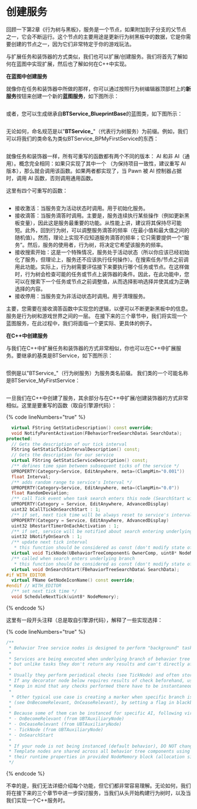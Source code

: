 # 创建服务

回顾一下第2章《行为树与黑板》，服务是一个节点，如果附加到子分支的父节点之一，它会不断运行。这个节点的主要用途是更新行为树黑板中的数据，它是你需要创建的节点之一，因为它们非常特定于你的游戏玩法。

与扩展任务和装饰器的方式类似，我们也可以扩展/创建服务。我们将首先了解如何在蓝图中实现扩展，然后也了解如何在C++中实现。

**在蓝图中创建服务**

就像你在任务和装饰器中所做的那样，你可以通过按照行为树编辑器顶部栏上的**新服务**按钮来创建一个新的**蓝图服务**，如下图所示：

<figure><img src="../../../.gitbook/assets/image (39).png" alt=""><figcaption></figcaption></figure>

或者，您可以生成继承自**BTService\_BlueprintBase**的蓝图类，如下图所示：

<figure><img src="../../../.gitbook/assets/image (40).png" alt=""><figcaption></figcaption></figure>

无论如何，命名规范是以"**BTService\_**"（代表行为树服务）为前缀。例如，我们可以将我们的类命名为类似BTService\_BPMyFirstService的东西：

<figure><img src="../../../.gitbook/assets/image (41).png" alt=""><figcaption></figcaption></figure>

就像任务和装饰器一样，所有可重写的函数都有两个不同的版本： AI 和非 AI（通用）。概念完全相同：如果只实现了其中一个 （为保持项目一致性，建议重写 AI 版本），那么就会调用该函数。如果两者都实现了，当 Pawn 被 AI 控制器占据时，调用 AI 函数，否则调用通用函数。&#x20;

这里有四个可重写的函数：

<figure><img src="../../../.gitbook/assets/image (42).png" alt=""><figcaption></figcaption></figure>

* 接收激活：当服务变为活动状态时调用。用于初始化服务。
* 接收滴答：当服务滴答时调用。主要是，服务连续执行某些操作（例如更新黑板变量），因此这是服务最重要的功能。从性能上讲，建议将其保持尽可能短。此外，回到行为树，可以调整服务滴答的频率（在最小值和最大值之间的随机值）。然而，理论上实现不应知道服务滴答的频率；它只需要提供一个“服务”。然后，服务的使用者，行为树，将决定它希望该服务的频率。
* 接收搜索开始：这是一个特殊情况，服务处于活动状态（所以你应该已经初始化了服务，但理论上，服务还不应该执行任何操作）。在搜索任务/节点之前调用此功能。实际上，行为树需要评估接下来要执行哪个任务或节点。在这样做时，行为树会检查可能的任务或节点上装饰器的条件。因此，在此功能中，您可以在搜索下一个任务或节点之前调整值，从而选择影响选择并使其成为正确选择的内容。
* 接收停用：当服务变为非活动状态时调用。用于清理服务。

主要，您需要在接收滴答函数中实现您的逻辑，以便可以不断更新黑板中的信息。服务是行为树和游戏世界之间的一层。 在接下来的三个章节中，我们将实现一个蓝图服务，在此过程中，我们将面临一个更实际、更具体的例子。

**在C++中创建服务**

与我们在C++中扩展任务和装饰器的方式非常相似，你也可以在C++中扩展服务。要继承的基类是BTService，如下图所示：

<figure><img src="../../../.gitbook/assets/image (43).png" alt=""><figcaption></figcaption></figure>

惯例是以"BTService\_"（行为树服务）为服务类名前缀。 我们类的一个可能名称是BTService\_MyFirstService：&#x20;

<figure><img src="../../../.gitbook/assets/image (44).png" alt=""><figcaption></figcaption></figure>

一旦我们在C++中创建了服务，其余部分与在C++中扩展/创建装饰器的方式非常相似。这里是要重写的函数（取自引擎源代码）：

{% code lineNumbers="true" %}
```cpp
  virtual FString GetStaticDescription() const override;
  void NotifyParentActivation(FBehaviorTreeSearchData& SearchData);
protected:
  // Gets the description of our tick interval
  FString GetStaticTickIntervalDescription() const;
  // Gets the description for our service
  virtual FString GetStaticServiceDescription() const;
  /** defines time span between subsequent ticks of the service */
  UPROPERTY(Category=Service, EditAnywhere, meta=(ClampMin="0.001"))
  float Interval;
  /** adds random range to service's Interval */
  UPROPERTY(Category=Service, EditAnywhere, meta=(ClampMin="0.0"))
  float RandomDeviation;
  /** call Tick event when task search enters this node (SearchStart will be called as well) */
  UPROPERTY(Category = Service, EditAnywhere, AdvancedDisplay)
  uint32 bCallTickOnSearchStart : 1;
  /** if set, next tick time will be always reset to service's interval when node is activated */
  UPROPERTY(Category = Service, EditAnywhere, AdvancedDisplay)
  uint32 bRestartTimerOnEachActivation : 1;
  /** if set, service will be notified about search entering underlying branch */
  uint32 bNotifyOnSearch : 1;
  /** update next tick interval
   * this function should be considered as const (don't modify state of object) if node is not instanced! */
  virtual void TickNode(UBehaviorTreeComponent& OwnerComp, uint8* NodeMemory, float DeltaSeconds) override;
  /** called when search enters underlying branch
   * this function should be considered as const (don't modify state of object) if node is not instanced! */
  virtual void OnSearchStart(FBehaviorTreeSearchData& SearchData);
#if WITH_EDITOR
  virtual FName GetNodeIconName() const override;
#endif // WITH_EDITOR
  /** set next tick time */
  void ScheduleNextTick(uint8* NodeMemory);
```
{% endcode %}

这里有一段开头注释（总是取自引擎源代码），解释了一些实现选择：

{% code lineNumbers="true" %}
```cpp
/**
 * Behavior Tree service nodes is designed to perform "background" tasks that update AI's knowledge.
 *
 * Services are being executed when underlying branch of behavior tree becomes active,
 * but unlike tasks they don't return any results and can't directly affect execution flow.
 *
 * Usually they perform periodical checks (see TickNode) and often store results in blackboard.
 * If any decorator node below requires results of check beforehand, use OnSearchStart function.
 * Keep in mind that any checks performed there have to be instantaneous!
 *
  * Other typical use case is creating a marker when specific branch is being executed
 * (see OnBecomeRelevant, OnCeaseRelevant), by setting a flag in blackboard.
 *
 * Because some of them can be instanced for specific AI, following virtual functions are not marked as const:
 * - OnBecomeRelevant (from UBTAuxiliaryNode)
 * - OnCeaseRelevant (from UBTAuxiliaryNode)
 * - TickNode (from UBTAuxiliaryNode)
 * - OnSearchStart
 *
 * If your node is not being instanced (default behavior), DO NOT change any properties of object within those functions!
 * Template nodes are shared across all behavior tree components using the same tree asset and must store
 * their runtime properties in provided NodeMemory block (allocation size determined by GetInstanceMemorySize() )
 */
```
{% endcode %}

不幸的是，我们无法详细介绍每个功能，但它们都非常容易理解。无论如何，我们将在接下来的三个章节中进一步探讨服务，当我们从头开始构建行为树时，以及当我们实现一个C++服务时。&#x20;

